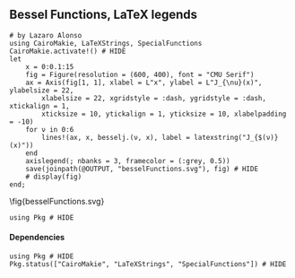 <!--This file was generated, do not modify it.-->
## Bessel Functions, LaTeX legends

````julia:ex1
# by Lazaro Alonso
using CairoMakie, LaTeXStrings, SpecialFunctions
CairoMakie.activate!() # HIDE
let
    x = 0:0.1:15
    fig = Figure(resolution = (600, 400), font = "CMU Serif")
    ax = Axis(fig[1, 1], xlabel = L"x", ylabel = L"J_{\nu}(x)", ylabelsize = 22,
        xlabelsize = 22, xgridstyle = :dash, ygridstyle = :dash, xtickalign = 1,
        xticksize = 10, ytickalign = 1, yticksize = 10, xlabelpadding = -10)
    for ν in 0:6
        lines!(ax, x, besselj.(ν, x), label = latexstring("J_{$(ν)}(x)"))
    end
    axislegend(; nbanks = 3, framecolor = (:grey, 0.5))
    save(joinpath(@OUTPUT, "besselFunctions.svg"), fig) # HIDE
    # display(fig)
end;
````

\fig{besselFunctions.svg}

````julia:ex2
using Pkg # HIDE
````

#### Dependencies

````julia:ex3
using Pkg # HIDE
Pkg.status(["CairoMakie", "LaTeXStrings", "SpecialFunctions"]) # HIDE
````

